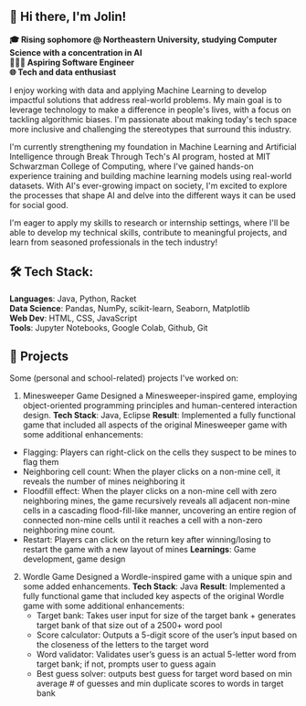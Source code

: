 ##  👋 Hi there, I'm Jolin!
**🎓 Rising sophomore @ Northeastern University, studying Computer Science with a concentration in AI   
👩🏻‍💻 Aspiring Software Engineer  
🌐 Tech and data enthusiast** 

I enjoy working with data and applying Machine Learning to develop impactful solutions that address real-world problems. My main goal is to leverage technology to make a difference in people's lives, with a focus on tackling algorithmic biases. I'm passionate about making today's tech space more inclusive and challenging the stereotypes that surround this industry. 

I'm currently strengthening my foundation in Machine Learning and Artificial Intelligence through Break Through Tech's AI program, hosted at MIT Schwarzman College of Computing, where I've gained hands-on experience training and building machine learning models using real-world datasets. With AI's ever-growing impact on society, I'm excited to explore the processes that shape AI and delve into the different ways it can be used for social good.  

I'm eager to apply my skills to research or internship settings, where I'll be able to develop my technical skills, contribute to meaningful projects, and learn from seasoned professionals in the tech industry!  

## 🛠 Tech Stack: 
**Languages**: Java, Python, Racket   
**Data Science**: Pandas, NumPy, scikit-learn, Seaborn, Matplotlib  
**Web Dev**: HTML, CSS, JavaScript   
**Tools**: Jupyter Notebooks, Google Colab, Github, Git   

## 🚀 Projects
Some (personal and school-related) projects I've worked on: 
1. Minesweeper Game
   Designed a Minesweeper-inspired game, employing object-oriented programming principles and human-centered interaction design.
   **Tech Stack**: Java, Eclipse
   **Result**: Implemented a fully functional game that included all aspects of the original Minesweeper game with some additional enhancements:
- Flagging: Players can right-click on the cells they suspect to be mines to flag them
- Neighboring cell count: When the player clicks on a non-mine cell, it reveals the number of mines neighboring it
- Floodfill effect: When the player clicks on a non-mine cell with zero neighboring mines, the game recursively reveals all adjacent non-mine cells in a cascading flood-fill-like manner, uncovering an entire region of connected non-mine cells until it reaches a cell with a non-zero neighboring mine count. 
- Restart: Players can click on the return key after winning/losing to restart the game with a new layout of mines
  **Learnings**: Game development, game design

2. Wordle Game
   Designed a Wordle-inspired game with a unique spin and some added enhancements.
   **Tech Stack**: Java
   **Result**: Implemented a fully functional game that included key aspects of the original Wordle game with some additional enhancements:
   - Target bank: Takes user input for size of the target bank + generates target bank of that size out of a 2500+ word pool
   - Score calculator: Outputs a 5-digit score of the user’s input based on the closeness of the letters to the target word 
   - Word validator: Validates user’s guess is an actual 5-letter word from target bank; if not, prompts user to guess again
   - Best guess solver: outputs best guess for target word based on min average # of guesses and min duplicate scores to words in target bank


<!--
**jolin-yang/jolin-yang** is a ✨ _special_ ✨ repository because its `README.md` (this file) appears on your GitHub profile.

Here are some ideas to get you started:

- 🔭 I’m currently working on ...
- 🌱 I’m currently learning ...
- 👯 I’m looking to collaborate on ...
- 🤔 I’m looking for help with ...
- 💬 Ask me about ...
- 📫 How to reach me: ...
- 😄 Pronouns: ...
- ⚡ Fun fact: ...
-->
